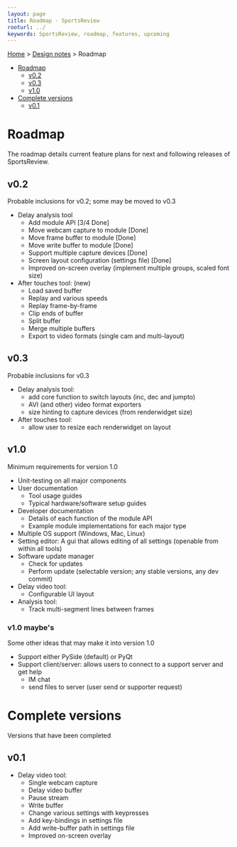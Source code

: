 ```yaml
---
layout: page
title: Roadmap - SportsReview
rooturl: ../
keywords: SportsReview, roadmap, features, upcoming
---
```


[Home](../) > [Design notes](./) > Roadmap

<div class="toc"><ul>
<li><a href="#roadmap">Roadmap</a><ul>
    <li><a href="#v02">v0.2</a></li>
    <li><a href="#v03">v0.3</a></li>
    <li><a href="#v10">v1.0</a></li>
</ul></li>
<li><a href="#complete-versions">Complete versions</a><ul>
    <li><a href="#v01">v0.1</a></li>
</ul></li>
</ul></div>

# Roadmap
The roadmap details current feature plans for next and following releases of SportsReview. 
	
## v0.2
Probable inclusions for v0.2; some may be moved to v0.3

* Delay analysis tool
	* Add module API [3/4 Done]
	* Move webcam capture to module [Done]
	* Move frame buffer to module [Done]
	* Move write buffer to module [Done]
	* Support multiple capture devices [Done]
	* Screen layout configuration (settings file) [Done]
	* Improved on-screen overlay (implement multiple groups, scaled font size)
* After touches tool: (new)
	* Load saved buffer
	* Replay and various speeds
	* Replay frame-by-frame
	* Clip ends of buffer
	* Split buffer
	* Merge multiple buffers
	* Export to video formats (single cam and multi-layout)

## v0.3
Probable inclusions for v0.3

* Delay analysis tool:
	* add core function to switch layouts (inc, dec and jumpto)
	* AVI (and other) video format exporters
	* size hinting to capture devices (from renderwidget size)
* After touches tool:
	* allow user to resize each renderwidget on layout

## v1.0
Minimum requirements for version 1.0

* Unit-testing on all major components
* User documentation
	* Tool usage guides
	* Typical hardware/software setup guides
* Developer documentation
	* Details of each function of the module API
	* Example module implementations for each major type
* Multiple OS support (Windows, Mac, Linux)
* Setting editor: A gui that allows editing of all settings (openable from within all tools)
* Software update manager
	* Check for updates
	* Perform update (selectable version; any stable versions, any dev commit)
* Delay video tool:
	* Configurable UI layout
* Analysis tool:
	* Track multi-segment lines between frames

### v1.0 maybe's
Some other ideas that may make it into version 1.0

* Support either PySide (default) or PyQt
* Support client/server: allows users to connect to a support server and get help
	* IM chat
	* send files to server (user send or supporter request)

# Complete versions
Versions that have been completed

## v0.1
* Delay video tool:
	* Single webcam capture
	* Delay video buffer
	* Pause stream
	* Write buffer
	* Change various settings with keypresses
	* Add key-bindings in settings file
	* Add write-buffer path in settings file
	* Improved on-screen overlay
